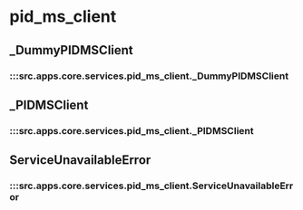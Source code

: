 # pid_ms_client

## _DummyPIDMSClient

### :::src.apps.core.services.pid_ms_client._DummyPIDMSClient

## _PIDMSClient

### :::src.apps.core.services.pid_ms_client._PIDMSClient

## ServiceUnavailableError

### :::src.apps.core.services.pid_ms_client.ServiceUnavailableError

